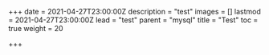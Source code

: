 +++
date = 2021-04-27T23:00:00Z
description = "test"
images = []
lastmod = 2021-04-27T23:00:00Z
lead = "test"
parent = "mysql"
title = "Test"
toc = true
weight = 20

+++
